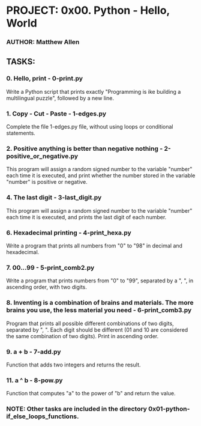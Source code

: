# PROJECT: 0x00. Python - Hello, World
### AUTHOR: Matthew Allen

## TASKS:
### 0. Hello, print - 0-print.py
Write a Python script that prints exactly "Programming is ike building a multilingual puzzle", followed by a new line.

### 1. Copy - Cut - Paste - 1-edges.py
Complete the file 1-edges.py file, without using loops or conditional statements.

### 2. Positive anything is better than negative nothing - 2-positive_or_negative.py
This program will assign a random signed number to the variable "number" each time it is executed, and print whether the number stored in the variable "number" is positive or negative.

### 4. The last digit - 3-last_digit.py
This program will assign a random signed number to the variable "number" each time it is executed, and prints the last digit of each number.

### 6. Hexadecimal printing - 4-print_hexa.py
Write a program that prints all numbers from "0" to "98" in decimal and hexadecimal.

### 7. 00...99 - 5-print_comb2.py
Write a program that prints numbers from "0" to "99", separated by a ", ", in ascending order, with two digits.

### 8. Inventing is a combination of brains and materials. The more brains you use, the less material you need - 6-print_comb3.py
Program that prints all possible different combinations of two digits, separated by ", ".  Each digit should be different (01 and 10 are considered the same combination of two digits).  Print in ascending order.

### 9. a + b - 7-add.py
Function that adds two integers and returns the result.

### 11. a ^ b - 8-pow.py
Function that computes "a" to the power of "b" and return the value.

### NOTE: Other tasks are included in the directory 0x01-python-if_else_loops_functions.